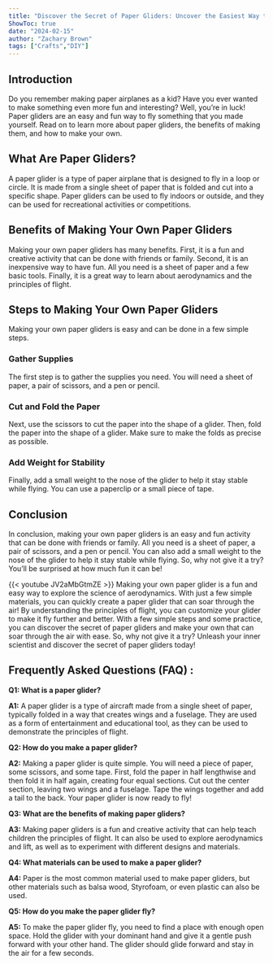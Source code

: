```yaml
---
title: "Discover the Secret of Paper Gliders: Uncover the Easiest Way to Make Your Own!"
ShowToc: true 
date: "2024-02-15"
author: "Zachary Brown" 
tags: ["Crafts","DIY"]
---
```

## Introduction

Do you remember making paper airplanes as a kid? Have you ever wanted to make something even more fun and interesting? Well, you’re in luck! Paper gliders are an easy and fun way to fly something that you made yourself. Read on to learn more about paper gliders, the benefits of making them, and how to make your own. 

## What Are Paper Gliders?

A paper glider is a type of paper airplane that is designed to fly in a loop or circle. It is made from a single sheet of paper that is folded and cut into a specific shape. Paper gliders can be used to fly indoors or outside, and they can be used for recreational activities or competitions. 

## Benefits of Making Your Own Paper Gliders

Making your own paper gliders has many benefits. First, it is a fun and creative activity that can be done with friends or family. Second, it is an inexpensive way to have fun. All you need is a sheet of paper and a few basic tools. Finally, it is a great way to learn about aerodynamics and the principles of flight. 

## Steps to Making Your Own Paper Gliders

Making your own paper gliders is easy and can be done in a few simple steps. 

### Gather Supplies

The first step is to gather the supplies you need. You will need a sheet of paper, a pair of scissors, and a pen or pencil. 

### Cut and Fold the Paper

Next, use the scissors to cut the paper into the shape of a glider. Then, fold the paper into the shape of a glider. Make sure to make the folds as precise as possible.

### Add Weight for Stability

Finally, add a small weight to the nose of the glider to help it stay stable while flying. You can use a paperclip or a small piece of tape. 

## Conclusion

In conclusion, making your own paper gliders is an easy and fun activity that can be done with friends or family. All you need is a sheet of paper, a pair of scissors, and a pen or pencil. You can also add a small weight to the nose of the glider to help it stay stable while flying. So, why not give it a try? You’ll be surprised at how much fun it can be!

{{< youtube JV2aMbGtmZE >}} 
Making your own paper glider is a fun and easy way to explore the science of aerodynamics. With just a few simple materials, you can quickly create a paper glider that can soar through the air! By understanding the principles of flight, you can customize your glider to make it fly further and better. With a few simple steps and some practice, you can discover the secret of paper gliders and make your own that can soar through the air with ease. So, why not give it a try? Unleash your inner scientist and discover the secret of paper gliders today!

## Frequently Asked Questions (FAQ) :
**Q1: What is a paper glider?**

**A1:** A paper glider is a type of aircraft made from a single sheet of paper, typically folded in a way that creates wings and a fuselage. They are used as a form of entertainment and educational tool, as they can be used to demonstrate the principles of flight.

**Q2: How do you make a paper glider?**

**A2:** Making a paper glider is quite simple. You will need a piece of paper, some scissors, and some tape. First, fold the paper in half lengthwise and then fold it in half again, creating four equal sections. Cut out the center section, leaving two wings and a fuselage. Tape the wings together and add a tail to the back. Your paper glider is now ready to fly!

**Q3: What are the benefits of making paper gliders?**

**A3:** Making paper gliders is a fun and creative activity that can help teach children the principles of flight. It can also be used to explore aerodynamics and lift, as well as to experiment with different designs and materials.

**Q4: What materials can be used to make a paper glider?**

**A4:** Paper is the most common material used to make paper gliders, but other materials such as balsa wood, Styrofoam, or even plastic can also be used.

**Q5: How do you make the paper glider fly?**

**A5:** To make the paper glider fly, you need to find a place with enough open space. Hold the glider with your dominant hand and give it a gentle push forward with your other hand. The glider should glide forward and stay in the air for a few seconds.





